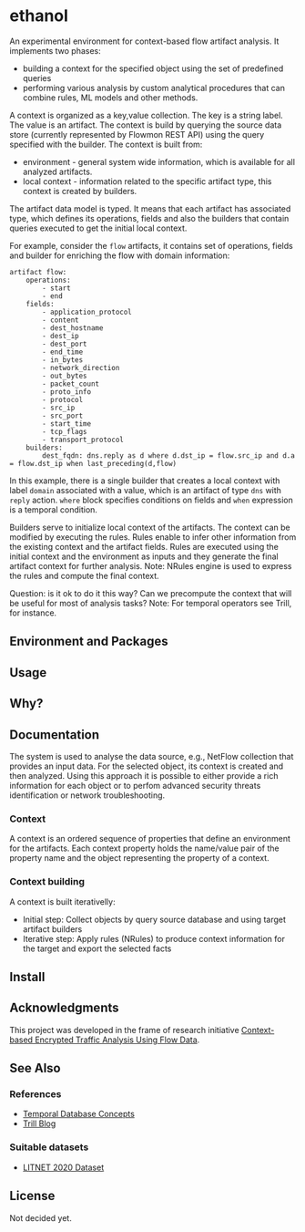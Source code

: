 # ethanol

An experimental environment for context-based flow artifact analysis. It implements two phases:

* building a context for the specified object using the set of predefined queries
* performing various analysis by custom analytical procedures that can combine rules, ML models and other methods.

A context is organized as a key,value collection. The key is a string label. The value is an artifact. 
The context is build by querying the source data store (currently represented by Flowmon REST API)
using the query specified with the builder.
The context is built from: 

* environment -  general system wide information, which is available for all analyzed artifacts. 
* local context - information related to the specific artifact type, this context is created by builders.

The artifact data model is typed. It means that each artifact has associated type, which 
defines its operations, fields and also the builders that contain queries executed to get the initial local context. 

For example, consider the `flow` artifacts, it contains set of operations, fields and builder for enriching the flow
with domain information:

```
artifact flow:
    operations:
        - start
        - end
    fields:
        - application_protocol
        - content
        - dest_hostname
        - dest_ip
        - dest_port
        - end_time
        - in_bytes
        - network_direction
        - out_bytes
        - packet_count
        - proto_info
        - protocol
        - src_ip
        - src_port
        - start_time
        - tcp_flags
        - transport_protocol
    builders:
        dest_fqdn: dns.reply as d where d.dst_ip = flow.src_ip and d.a = flow.dst_ip when last_preceding(d,flow) 
```
In this example, there is a single builder that creates a local context with label `domain` associated 
with a value, which is an artifact of type `dns` with `reply` action. `where` block specifies conditions
on fields and `when` expression is a temporal condition. 

Builders serve to initialize local context of the artifacts. The context can be modified by executing the rules. 
Rules enable to infer other information from the existing context and the artifact fields. 
Rules are executed using the initial context and the environment as inputs and they generate the final artifact context for further analysis. 
Note: NRules engine is used to express the rules and compute the final context.

Question: is it ok to do it this way? Can we precompute the context that will be useful for most of analysis tasks?
Note: For temporal operators see Trill, for instance.

## Environment and Packages 

## Usage

## Why?

## Documentation

The system is used to analyse the data source, e.g., NetFlow collection that provides an input data. For the selected object, its context 
is created and then analyzed. Using this approach it is possible to either provide a rich information for each object or to perfom advanced
security threats identification or network troubleshooting. 


### Context

A context is an ordered sequence of properties that define an environment for the artifacts.
Each context property holds the name/value pair of the property name and the object representing the property of a context.

### Context building

A context is built iterativelly:

* Initial step: Collect objects by query source database and using target artifact builders
* Iterative step: Apply rules (NRules) to produce context information for the target and export the selected facts

## Install

## Acknowledgments

This project was developed in the frame of research initiative [Context-based Encrypted Traffic Analysis Using Flow Data](https://www.fit.vut.cz/research/project/1445/.en).

## See Also

### References

* [Temporal Database Concepts](https://www.cs.uct.ac.za/mit_notes/database/htmls/chp18.html)
* [Trill Blog](https://cloudblogs.microsoft.com/opensource/2019/03/28/trill-101-how-to-add-temporal-queries-to-your-applications/)
### Suitable datasets

* [LITNET 2020 Dataset](https://dataset.litnet.lt/index.php)


## License

Not decided yet.
